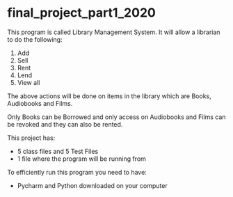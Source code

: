 # final_project_part1_2020

This program is called Library Management System. It will allow a librarian to do the following:
1. Add
2. Sell
3. Rent
4. Lend
5. View all

The above actions will be done on items in the library which are Books, Audiobooks and Films.

Only Books can be Borrowed and only access on Audiobooks and Films can be revoked and they can
also be rented.

This project has: 
- 5 class files and 5 Test Files
- 1 file where the program will be running from

To efficiently run this program you need to have:
- Pycharm and Python downloaded on your computer


